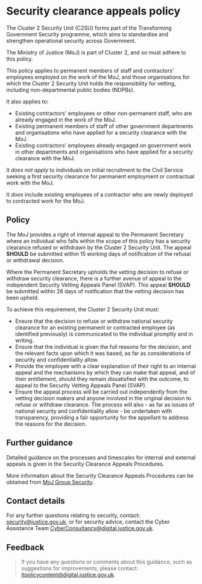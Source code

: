 # Security clearance appeals policy

The Cluster 2 Security Unit \(C2SU\) forms part of the Transforming Government Security programme, which aims to standardise and strengthen operational security across Government.

The Ministry of Justice \(MoJ\) is part of Cluster 2, and so must adhere to this policy.

This policy applies to permanent members of staff and contractors' employees employed on the work of the MoJ, and those organisations for which the Cluster 2 Security Unit holds the responsibility for vetting, including non-departmental public bodies \(NDPBs\).

It also applies to:

-   Existing contractors' employees or other non-permanent staff, who are already engaged in the work of the MoJ.
-   Existing permanent members of staff of other government departments and organisations who have applied for a security clearance with the MoJ.
-   Existing contractors' employees already engaged on government work in other departments and organisations who have applied for a security clearance with the MoJ.

It *does not apply* to individuals on initial recruitment to the Civil Service seeking a first security clearance for permanent employment or contractual work with the MoJ.

It *does* include existing employees of a contractor who are newly deployed to contracted work for the MoJ.

## Policy

The MoJ provides a right of internal appeal to the Permanent Secretary where an individual who falls within the scope of this policy has a security clearance refused or withdrawn by the Cluster 2 Security Unit. The appeal **SHOULD** be submitted within 15 working days of notification of the refusal or withdrawal decision.

Where the Permanent Secretary upholds the vetting decision to refuse or withdraw security clearance, there is a further avenue of appeal to the independent Security Vetting Appeals Panel \(SVAP\). This appeal **SHOULD** be submitted within 28 days of notification that the vetting decision has been upheld.

To achieve this requirement, the Cluster 2 Security Unit must:

-   Ensure that the decision to refuse or withdraw national security clearance for an existing permanent or contracted employee \(as identified previously\) is communicated to the individual promptly and in writing.
-   Ensure that the individual is given the full reasons for the decision, and the relevant facts upon which it was based, as far as considerations of security and confidentiality allow.
-   Provide the employee with a clear explanation of their right to an internal appeal and the mechanisms by which they can make that appeal, and of their entitlement, should they remain dissatisfied with the outcome, to appeal to the Security Vetting Appeals Panel \(SVAP\).
-   Ensure the appeal process will be carried out independently from the vetting decision makers and anyone involved in the original decision to refuse or withdraw clearance. The process will also - as far as issues of national security and confidentiality allow - be undertaken with transparency, providing a fair opportunity for the appellant to address the reasons for the decision.

## Further guidance

Detailed guidance on the processes and timescales for internal and external appeals is given in the Security Clearance Appeals Procedures.

More information about the Security Clearance Appeals Procedures can be obtained from [MoJ Group Security](mailto:mojgroupsecurity@justice.gov.uk).

## Contact details

For any further questions relating to security, contact: [security@justice.gov.uk](mailto:security@justice.gov.uk), or for security advice, contact the Cyber Assistance Team [CyberConsultancy@digital.justice.gov.uk](mailto:CyberConsultancy@digital.justice.gov.uk).

## Feedback

> If you have any questions or comments about this guidance, such as suggestions for improvements, please contact: [itpolicycontent@digital.justice.gov.uk](mailto:itpolicycontent@digital.justice.gov.uk).

